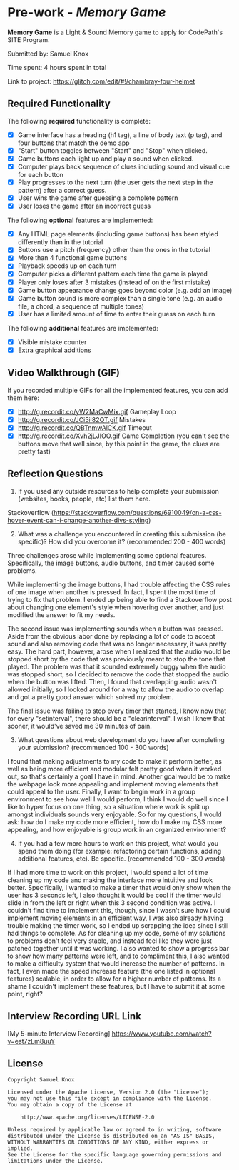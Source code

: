 # Pre-work - *Memory Game*

**Memory Game** is a Light & Sound Memory game to apply for CodePath's SITE Program. 

Submitted by: Samuel Knox

Time spent: 4 hours spent in total

Link to project: https://glitch.com/edit/#!/chambray-four-helmet

## Required Functionality

The following **required** functionality is complete:

* [X] Game interface has a heading (h1 tag), a line of body text (p tag), and four buttons that match the demo app
* [X] "Start" button toggles between "Start" and "Stop" when clicked. 
* [X] Game buttons each light up and play a sound when clicked. 
* [X] Computer plays back sequence of clues including sound and visual cue for each button
* [X] Play progresses to the next turn (the user gets the next step in the pattern) after a correct guess. 
* [X] User wins the game after guessing a complete pattern
* [X] User loses the game after an incorrect guess

The following **optional** features are implemented:

* [X] Any HTML page elements (including game buttons) has been styled differently than in the tutorial
* [X] Buttons use a pitch (frequency) other than the ones in the tutorial
* [X] More than 4 functional game buttons
* [X] Playback speeds up on each turn
* [X] Computer picks a different pattern each time the game is played
* [X] Player only loses after 3 mistakes (instead of on the first mistake)
* [X] Game button appearance change goes beyond color (e.g. add an image)
* [X] Game button sound is more complex than a single tone (e.g. an audio file, a chord, a sequence of multiple tones)
* [X] User has a limited amount of time to enter their guess on each turn

The following **additional** features are implemented:

- [X] Visible mistake counter
- [X] Extra graphical additions

## Video Walkthrough (GIF)

If you recorded multiple GIFs for all the implemented features, you can add them here:
* [X] http://g.recordit.co/yW2MaCwMix.gif Gameplay Loop
* [X] http://g.recordit.co/JCi5iI82QT.gif Mistakes
* [X] http://g.recordit.co/QBTnmwAlCK.gif Timeout
* [X] http://g.recordit.co/Xvh2jLJIOO.gif Game Completion (you can't see the buttons move that well since, by this point in the game, the clues are pretty fast)

## Reflection Questions
1. If you used any outside resources to help complete your submission (websites, books, people, etc) list them here. 

Stackoverflow (https://stackoverflow.com/questions/6910049/on-a-css-hover-event-can-i-change-another-divs-styling)

2. What was a challenge you encountered in creating this submission (be specific)? How did you overcome it? (recommended 200 - 400 words) 

Three challenges arose while implementing some optional features. Specifically, the image buttons, audio buttons, and timer caused some problems. 

While implementing the image buttons, I had trouble affecting the CSS rules of one image when another is pressed. 
In fact, I spent the most time of trying to fix that problem. I ended up being able to find a Stackoverflow post about changing one element's style when hovering over another, and just modified the answer to fit my needs. 

The second issue was implementing sounds when a button was pressed. Aside from the obvious labor done by replacing a lot of code to accept sound and also removing code that was no longer necessary, it was pretty easy. 
The hard part, however, arose when I realized that the audio would be stopped short by the code that was previously meant to stop the tone that played. 
The problem was that it sounded extremely buggy when the audio was stopped short, so I decided to remove the code that stopped the audio when the button was lifted. 
Then, I found that overlapping audio wasn't allowed initially, so I looked around for a way to allow the audio to overlap and got a pretty good answer which solved my problem. 

The final issue was failing to stop every timer that started, I know now that for every "setinterval", there should be a "clearinterval". 
I wish I knew that sooner, it would've saved me 30 minutes of pain.

3. What questions about web development do you have after completing your submission? (recommended 100 - 300 words) 

I found that making adjustments to my code to make it perform better, as well as being more efficient and modular felt pretty good when it worked out, so that's certainly a goal I have in mind. 
Another goal would be to make the webpage look more appealing and implement moving elements that could appeal to the user. 
Finally, I want to begin work in a group environment to see how well I would perform, I think I would do well since I like to hyper focus on one thing, so a situation where work is split up amongst individuals sounds very enjoyable. 
So for my questions, I would ask: how do I make my code more efficient, how do I make my CSS more appealing, and how enjoyable is group work in an organized environment?

4. If you had a few more hours to work on this project, what would you spend them doing (for example: refactoring certain functions, adding additional features, etc). Be specific. (recommended 100 - 300 words) 

If I had more time to work on this project, I would spend a lot of time cleaning up my code and making the interface more intuitive and look better. 
Specifically, I wanted to make a timer that would only show when the user has 3 seconds left, I also thought it would be cool if the timer would slide in from the left or right when this 3 second condition was active. 
I couldn't find time to implement this, though, since I wasn't sure how I could implement moving elements in an efficient way, I was also already having trouble making the timer work, so I ended up scrapping the idea since I still had things to complete. 
As for cleaning up my code, some of my solutions to problems don't feel very stable, and instead feel like they were just patched together until it was working. 
I also wanted to show a progress bar to show how many patterns were left, and to compliment this, I also wanted to make a difficulty system that would increase the number of patterns. 
In fact, I even made the speed increase feature (the one listed in optional features) scalable, in order to allow for a higher number of patterns. 
Its a shame I couldn't implement these features, but I have to submit it at some point, right?



## Interview Recording URL Link

[My 5-minute Interview Recording] https://www.youtube.com/watch?v=est7zLm8uuY


## License

    Copyright Samuel Knox

    Licensed under the Apache License, Version 2.0 (the "License");
    you may not use this file except in compliance with the License.
    You may obtain a copy of the License at

        http://www.apache.org/licenses/LICENSE-2.0

    Unless required by applicable law or agreed to in writing, software
    distributed under the License is distributed on an "AS IS" BASIS,
    WITHOUT WARRANTIES OR CONDITIONS OF ANY KIND, either express or implied.
    See the License for the specific language governing permissions and
    limitations under the License.
